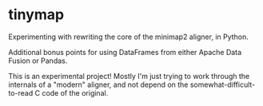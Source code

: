 # tinymap 

Experimenting with rewriting the core of the minimap2 aligner, in Python.  

Additional bonus points for using DataFrames from either Apache Data Fusion or Pandas.  

This is an experimental project!  Mostly I'm just trying to work through the internals of a "modern" aligner, and not depend on the somewhat-difficult-to-read C code of the original. 
